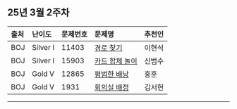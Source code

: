 ## 25년 3월 2주차
|출처|난이도|문제번호|문제명|추천인|
|:---|:---|:---|:---|:---|
|BOJ|Silver I|11403|[경로 찾기](https://www.acmicpc.net/problem/11403)|이현석|
|BOJ|Silver I|15903|[카드 합체 놀이](https://www.acmicpc.net/problem/15903)|신범수|
|BOJ|Gold V|12865|[평범한 배낭](https://www.acmicpc.net/problem/12865)|홍훈|
|BOJ|Gold V|1931|[회의실 배정](https://www.acmicpc.net/problem/1931)|김서현|

---